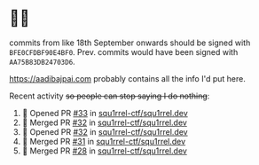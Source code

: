 # 👋🏻
<!--
**aadibajpai/aadibajpai** is a ✨ _special_ ✨ repository because its `README.md` (this file) appears on your GitHub profile.
-->
commits from like 18th September onwards should be signed with `BFE0CFDBF90E4BF0`. Prev. commits would have been signed with `AA75B83DB24703D6`.

https://aadibajpai.com probably contains all the info I'd put here.

Recent activity ~~so people can stop saying I do nothing~~:
<!--START_SECTION:activity-->
1. 💪 Opened PR [#33](https://github.com/squ1rrel-ctf/squ1rrel.dev/pull/33) in [squ1rrel-ctf/squ1rrel.dev](https://github.com/squ1rrel-ctf/squ1rrel.dev)
2. 🎉 Merged PR [#32](https://github.com/squ1rrel-ctf/squ1rrel.dev/pull/32) in [squ1rrel-ctf/squ1rrel.dev](https://github.com/squ1rrel-ctf/squ1rrel.dev)
3. 💪 Opened PR [#32](https://github.com/squ1rrel-ctf/squ1rrel.dev/pull/32) in [squ1rrel-ctf/squ1rrel.dev](https://github.com/squ1rrel-ctf/squ1rrel.dev)
4. 🎉 Merged PR [#31](https://github.com/squ1rrel-ctf/squ1rrel.dev/pull/31) in [squ1rrel-ctf/squ1rrel.dev](https://github.com/squ1rrel-ctf/squ1rrel.dev)
5. 🎉 Merged PR [#28](https://github.com/squ1rrel-ctf/squ1rrel.dev/pull/28) in [squ1rrel-ctf/squ1rrel.dev](https://github.com/squ1rrel-ctf/squ1rrel.dev)
<!--END_SECTION:activity-->
